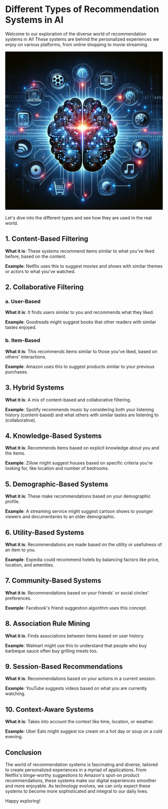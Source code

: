 # Different Types of Recommendation Systems in AI

Welcome to our exploration of the diverse world of recommendation systems in AI! These systems are behind the personalized experiences we enjoy on various platforms, from online shopping to movie streaming. 

![image](https://github.com/pratheeksha11/DataWisdom/blob/main/image1.png)

Let's dive into the different types and see how they are used in the real world.

## 1. Content-Based Filtering
**What it is**: These systems recommend items similar to what you've liked before, based on the content.

**Example**: Netflix uses this to suggest movies and shows with similar themes or actors to what you've watched.

## 2. Collaborative Filtering
### a. User-Based
**What it is**: It finds users similar to you and recommends what they liked.

**Example**: Goodreads might suggest books that other readers with similar tastes enjoyed.

### b. Item-Based
**What it is**: This recommends items similar to those you've liked, based on others' interactions.

**Example**: Amazon uses this to suggest products similar to your previous purchases.

## 3. Hybrid Systems
**What it is**: A mix of content-based and collaborative filtering.

**Example**: Spotify recommends music by considering both your listening history (content-based) and what others with similar tastes are listening to (collaborative).

## 4. Knowledge-Based Systems
**What it is**: Recommends items based on explicit knowledge about you and the items.

**Example**: Zillow might suggest houses based on specific criteria you're looking for, like location and number of bedrooms.

## 5. Demographic-Based Systems
**What it is**: These make recommendations based on your demographic profile.

**Example**: A streaming service might suggest cartoon shows to younger viewers and documentaries to an older demographic.

## 6. Utility-Based Systems
**What it is**: Recommendations are made based on the utility or usefulness of an item to you.

**Example**: Expedia could recommend hotels by balancing factors like price, location, and amenities.

## 7. Community-Based Systems
**What it is**: Recommendations based on your friends' or social circles' preferences.

**Example**: Facebook's friend suggestion algorithm uses this concept.

## 8. Association Rule Mining
**What it is**: Finds associations between items based on user history.

**Example**: Walmart might use this to understand that people who buy barbeque sauce often buy grilling meats too.

## 9. Session-Based Recommendations
**What it is**: Recommendations based on your actions in a current session.

**Example**: YouTube suggests videos based on what you are currently watching.

## 10. Context-Aware Systems
**What it is**: Takes into account the context like time, location, or weather.

**Example**: Uber Eats might suggest ice cream on a hot day or soup on a cold evening.

## Conclusion
The world of recommendation systems is fascinating and diverse, tailored to create personalized experiences in a myriad of applications. From Netflix's binge-worthy suggestions to Amazon's spot-on product recommendations, these systems make our digital experiences smoother and more enjoyable. As technology evolves, we can only expect these systems to become more sophisticated and integral to our daily lives.

Happy exploring!
